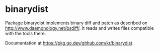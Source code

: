 # binarydist

Package binarydist implements binary diff and patch as described on
<http://www.daemonology.net/bsdiff/>. It reads and writes files
compatible with the tools there.

Documentation at <https://pkg.go.dev/github.com/kr/binarydist>.
